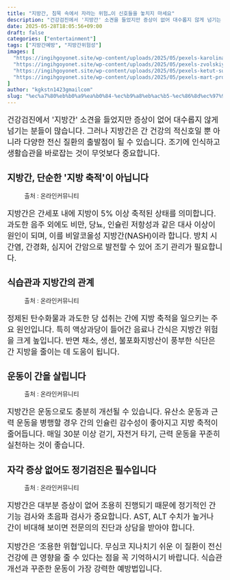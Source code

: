 ```yaml
---
title: "지방간, 침묵 속에서 자라는 위험…이 신호들을 놓치지 마세요"
description: "건강검진에서 '지방간' 소견을 들었지만 증상이 없어 대수롭지 않게 넘기는 분들이 많습니다. 그러나 지방간은 간 건강의 적신호일 뿐 아니라 다양한 전신 질환의 출발점이 될 수 있습니다. 조기에 인식하고 생활습관을 바로잡는 것이 무엇보다 중요합니다."
date: 2025-05-28T18:05:56+09:00
draft: false
categories: ["entertainment"]
tags: ["지방간예방", "지방간위험성"]
images: [
  "https://ingihgoyonet.site/wp-content/uploads/2025/05/pexels-karolina-grabowska-6642944-1024x683.jpg"
  "https://ingihgoyonet.site/wp-content/uploads/2025/05/pexels-zvolskiy-2386157-768x1024.jpg"
  "https://ingihgoyonet.site/wp-content/uploads/2025/05/pexels-ketut-subiyanto-5037288-1024x683.jpg"
  "https://ingihgoyonet.site/wp-content/uploads/2025/05/pexels-mart-production-7089044-1024x683.jpg"
]
author: "kgkstn1423gmailcom"
slug: "%ec%a7%80%eb%b0%a9%ea%b0%84-%ec%b9%a8%eb%ac%b5-%ec%86%8d%ec%97%90%ec%84%9c-%ec%9e%90%eb%9d%bc%eb%8a%94-%ec%9c%84%ed%97%98%ec%9d%b4-%ec%8b%a0%ed%98%b8%eb%93%a4%ec%9d%84-%eb%86%93%ec%b9%98"
---
```


<p style="font-size:18px">건강검진에서 '지방간' 소견을 들었지만 증상이 없어 대수롭지 않게 넘기는 분들이 많습니다. 그러나 지방간은 간 건강의 적신호일 뿐 아니라 다양한 전신 질환의 출발점이 될 수 있습니다. 조기에 인식하고 생활습관을 바로잡는 것이 무엇보다 중요합니다.</p> <h2 >지방간, 단순한 '지방 축적'이 아닙니다</h2> <figure ><img src="https://ingihgoyonet.site/wp-content/uploads/2025/05/pexels-karolina-grabowska-6642944-1024x683.jpg" alt="" style="aspect-ratio:16/9;object-fit:cover"/><figcaption >출처 : 온라인커뮤니티</figcaption></figure> <p style="font-size:18px">지방간은 간세포 내에 지방이 5% 이상 축적된 상태를 의미합니다. 과도한 음주 외에도 비만, 당뇨, 인슐린 저항성과 같은 대사 이상이 원인이 되며, 이를 비알코올성 지방간(NASH)이라 합니다. 방치 시 간염, 간경화, 심지어 간암으로 발전할 수 있어 조기 관리가 필요합니다.</p> <h2 >식습관과 지방간의 관계</h2> <figure ><img src="https://ingihgoyonet.site/wp-content/uploads/2025/05/pexels-zvolskiy-2386157-768x1024.jpg" alt="" style="aspect-ratio:16/9;object-fit:cover"/><figcaption >출처 : 온라인커뮤니티</figcaption></figure> <p style="font-size:18px">정제된 탄수화물과 과도한 당 섭취는 간에 지방 축적을 일으키는 주요 원인입니다. 특히 액상과당이 들어간 음료나 간식은 지방간 위험을 크게 높입니다. 반면 채소, 생선, 불포화지방산이 풍부한 식단은 간 지방을 줄이는 데 도움이 됩니다.</p> <h2 >운동이 간을 살립니다</h2> <figure ><img src="https://ingihgoyonet.site/wp-content/uploads/2025/05/pexels-ketut-subiyanto-5037288-1024x683.jpg" alt="" style="aspect-ratio:16/9;object-fit:cover"/><figcaption >출처 : 온라인커뮤니티</figcaption></figure> <p style="font-size:18px">지방간은 운동으로도 충분히 개선될 수 있습니다. 유산소 운동과 근력 운동을 병행할 경우 간의 인슐린 감수성이 좋아지고 지방 축적이 줄어듭니다. 매일 30분 이상 걷기, 자전거 타기, 근력 운동을 꾸준히 실천하는 것이 좋습니다.</p> <h2 >자각 증상 없어도 정기검진은 필수입니다</h2> <figure ><img src="https://ingihgoyonet.site/wp-content/uploads/2025/05/pexels-mart-production-7089044-1024x683.jpg" alt="" style="aspect-ratio:16/9;object-fit:cover"/><figcaption >출처 : 온라인커뮤니티</figcaption></figure> <p style="font-size:18px">지방간은 대부분 증상이 없어 조용히 진행되기 때문에 정기적인 간 기능 검사와 초음파 검사가 중요합니다. AST, ALT 수치가 높거나 간이 비대해 보이면 전문의의 진단과 상담을 받아야 합니다.</p> <p style="font-size:18px">지방간은 ‘조용한 위협’입니다. 무심코 지나치기 쉬운 이 질환이 전신 건강에 큰 영향을 줄 수 있다는 점을 꼭 기억하시기 바랍니다. 식습관 개선과 꾸준한 운동이 가장 강력한 예방법입니다.</p>